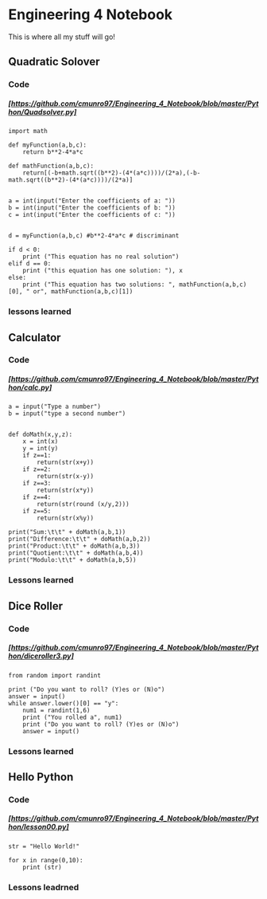 # Engineering 4 Notebook
This is where all my stuff will go!
## Quadratic Solover
### Code 
##### [https://github.com/cmunro97/Engineering_4_Notebook/blob/master/Python/Quadsolver.py]
    import math

    def myFunction(a,b,c):
        return b**2-4*a*c

    def mathFunction(a,b,c):
        return[(-b+math.sqrt((b**2)-(4*(a*c))))/(2*a),(-b-math.sqrt((b**2)-(4*(a*c))))/(2*a)]


    a = int(input("Enter the coefficients of a: "))
    b = int(input("Enter the coefficients of b: "))
    c = int(input("Enter the coefficients of c: "))


    d = myFunction(a,b,c) #b**2-4*a*c # discriminant

    if d < 0:
        print ("This equation has no real solution")
    elif d == 0:
        print ("this equation has one solution: "), x
    else:
        print ("This equation has two solutions: ", mathFunction(a,b,c)[0], " or", mathFunction(a,b,c)[1])


### lessons learned
## Calculator 
### Code
##### [https://github.com/cmunro97/Engineering_4_Notebook/blob/master/Python/calc.py]
    a = input("Type a number")
    b = input("type a second number")
 

    def doMath(x,y,z):
        x = int(x)
        y = int(y)
        if z==1:
            return(str(x+y))
        if z==2:
            return(str(x-y))
        if z==3:
            return(str(x*y))
        if z==4:
            return(str(round (x/y,2)))
        if z==5:
            return(str(x%y))

    print("Sum:\t\t" + doMath(a,b,1))
    print("Difference:\t\t" + doMath(a,b,2))
    print("Product:\t\t" + doMath(a,b,3))
    print("Quotient:\t\t" + doMath(a,b,4))
    print("Modulo:\t\t" + doMath(a,b,5))
### Lessons learned
## Dice Roller
### Code 
##### [https://github.com/cmunro97/Engineering_4_Notebook/blob/master/Python/diceroller3.py]
    from random import randint

    print ("Do you want to roll? (Y)es or (N)o")
    answer = input()
    while answer.lower()[0] == "y":
        num1 = randint(1,6)
        print ("You rolled a", num1)
        print ("Do you want to roll? (Y)es or (N)o")
        answer = input()
### Lessons learned
## Hello Python
### Code
##### [https://github.com/cmunro97/Engineering_4_Notebook/blob/master/Python/lesson00.py]
    str = "Hello World!"

    for x in range(0,10):
        print (str)
### Lessons leadrned
